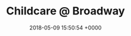 ---
layout: nursery
title: 'Childcare @ Broadway'
description: |-
  The nursery is housed within the St Georges Community Centre and has a baby room, a toddler room, a toddler plus room and a pre-school room. All our rooms are led by experienced room leaders.
address: St George's Community Centre, Broadway, Lupset, Wakefield, WF2 8AA
services: |-
  - Our Baby Room cares for children aged 3 months to approximately 16 months and can take a maximum of 9 babies.
  - Our Toddler Room cares for children aged approx 14 months to 2 years of age and takes a maximum of 9 children
  - Our Toddler Plus Room cares for children aged approximately 2 to 3+ and takes a maximum of 24 children
  - Our Pre-School Room cares for children aged 3+ to 5 years and takes a maximum of 24 children
opening_hours: 8.00am - 6.00pm
phone: 01924 330260
email: childcare@stgeorgeslupset.org.uk
ofsted_link: https://reports.ofsted.gov.uk/provider/16/503017 
viewing_code: |
  <iframe class="nurseryinabox" width="100%" frameborder="0" style="overflow: hidden; height: 800px;" allowtransparency="" scrolling="no" src="https://forms.nurseryadmin.com/gen-nursery-visit/nursery-visit-ccaregeo.php" id="iFrameResizer0"></iframe><script src="https://forms.nurseryadmin.com/js/iframeResizer.min.js" type="text/javascript"></script><script type="text/javascript">iFrameResize({enablePublicMethods:true});</script>
registration_code: |
  <iframe class="nurseryinabox" width="100%" frameborder="0" style="overflow: hidden; height: 5000px;" allowtransparency="" scrolling="no" src="https://forms.nurseryadmin.com/gen-register-child/register-child-ccaregeo.php" id="iFrameResizer1"></iframe><script src="https://forms.nurseryadmin.com/js/iframeResizer.min.js" type="text/javascript"></script><script type="text/javascript">iFrameResize({enablePublicMethods:true});</script>
map: https://www.google.com/maps/place/St+George's+Community+Centre/@53.6709726,-1.538684,17z/data=!3m1!4b1!4m5!3m4!1s0x487966ce5e9786c3:0xe481f7a560b8b6c4!8m2!3d53.6709726!4d-1.5364953
date: 2018-05-09 15:50:54 +0000
---
